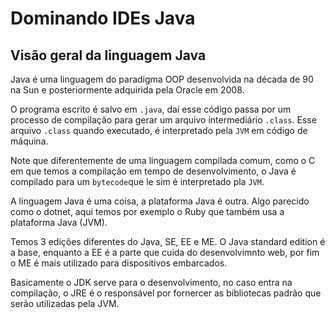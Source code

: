 # Dominando IDEs Java

## Visão geral da linguagem Java

Java é uma linguagem do paradigma OOP desenvolvida na década de 90 na Sun e posteriormente adquirida pela Oracle em 2008.

O programa escrito é salvo em `.java`, daí esse código passa por um processo de compilação para gerar um arquivo intermediário `.class`. Esse arquivo `.class` quando executado, é interpretado pela `JVM` em código de máquina.

Note que diferentemente de uma linguagem compilada comum, como o C em que temos a compilação em tempo de desenvolvimento, o Java é compilado para um `bytecode`que le sim é interpretado pla `JVM`.

A linguagem Java é uma coisa, a plataforma Java é outra. Algo parecido como o dotnet, aqui temos por exemplo o Ruby que também usa a plataforma Java (JVM).

Temos 3 edições diferentes do Java, SE, EE e ME. O Java standard edition é a base, enquanto a EE é a parte que cuida do desenvolvimnto web, por fim o ME é mais utilizado para dispositivos embarcados.

Basicamente o JDK serve para o desenvolvimento, no caso entra na compilação, o JRE é o responsável por fornercer as bibliotecas padrão que serão utilizadas pela JVM.